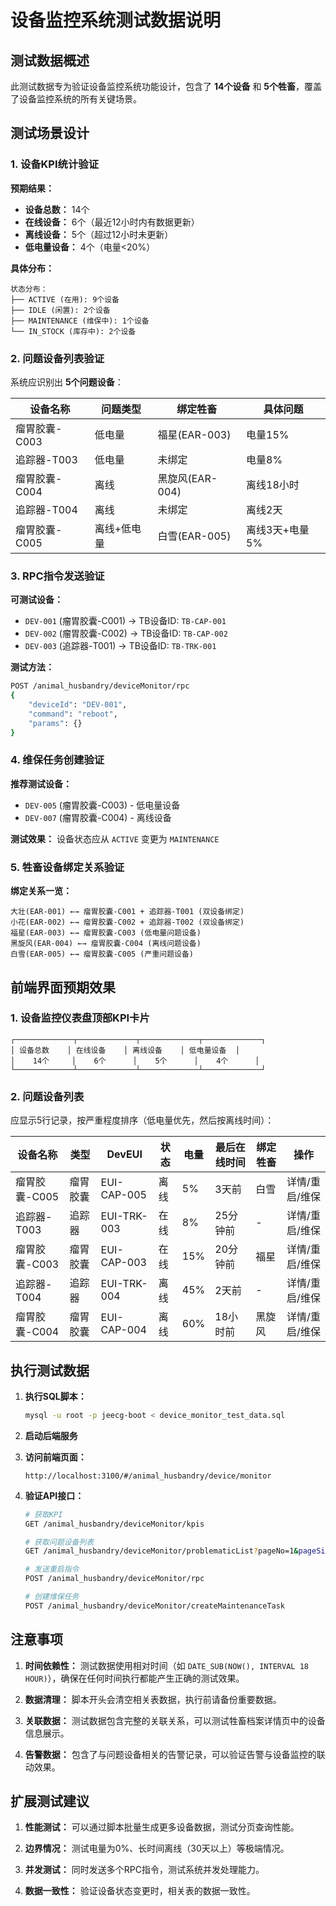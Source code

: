 # 设备监控系统测试数据说明

## 测试数据概述

此测试数据专为验证设备监控系统功能设计，包含了 **14个设备** 和 **5个牲畜**，覆盖了设备监控系统的所有关键场景。

## 测试场景设计

### 1. 设备KPI统计验证

**预期结果：**
- **设备总数：** 14个
- **在线设备：** 6个（最近12小时内有数据更新）
- **离线设备：** 5个（超过12小时未更新）
- **低电量设备：** 4个（电量<20%）

**具体分布：**
```
状态分布：
├── ACTIVE (在用): 9个设备
├── IDLE (闲置): 2个设备  
├── MAINTENANCE (维保中): 1个设备
└── IN_STOCK (库存中): 2个设备
```

### 2. 问题设备列表验证

系统应识别出 **5个问题设备**：

| 设备名称 | 问题类型 | 绑定牲畜 | 具体问题 |
|---------|---------|---------|----------|
| 瘤胃胶囊-C003 | 低电量 | 福星(EAR-003) | 电量15% |
| 追踪器-T003 | 低电量 | 未绑定 | 电量8% |
| 瘤胃胶囊-C004 | 离线 | 黑旋风(EAR-004) | 离线18小时 |
| 追踪器-T004 | 离线 | 未绑定 | 离线2天 |
| 瘤胃胶囊-C005 | 离线+低电量 | 白雪(EAR-005) | 离线3天+电量5% |

### 3. RPC指令发送验证

**可测试设备：**
- `DEV-001` (瘤胃胶囊-C001) → TB设备ID: `TB-CAP-001`
- `DEV-002` (瘤胃胶囊-C002) → TB设备ID: `TB-CAP-002`
- `DEV-003` (追踪器-T001) → TB设备ID: `TB-TRK-001`

**测试方法：**
```bash
POST /animal_husbandry/deviceMonitor/rpc
{
    "deviceId": "DEV-001",
    "command": "reboot",
    "params": {}
}
```

### 4. 维保任务创建验证

**推荐测试设备：**
- `DEV-005` (瘤胃胶囊-C003) - 低电量设备
- `DEV-007` (瘤胃胶囊-C004) - 离线设备

**测试效果：** 设备状态应从 `ACTIVE` 变更为 `MAINTENANCE`

### 5. 牲畜设备绑定关系验证

**绑定关系一览：**
```
大壮(EAR-001) ←→ 瘤胃胶囊-C001 + 追踪器-T001 (双设备绑定)
小花(EAR-002) ←→ 瘤胃胶囊-C002 + 追踪器-T002 (双设备绑定)
福星(EAR-003) ←→ 瘤胃胶囊-C003 (低电量问题设备)
黑旋风(EAR-004) ←→ 瘤胃胶囊-C004 (离线问题设备)  
白雪(EAR-005) ←→ 瘤胃胶囊-C005 (严重问题设备)
```

## 前端界面预期效果

### 1. 设备监控仪表盘顶部KPI卡片

```
┌─────────────┬─────────────┬─────────────┬─────────────┐
│ 设备总数    │ 在线设备    │ 离线设备    │ 低电量设备  │
│    14个     │    6个      │    5个      │    4个      │
└─────────────┴─────────────┴─────────────┴─────────────┘
```

### 2. 问题设备列表

应显示5行记录，按严重程度排序（低电量优先，然后按离线时间）：

| 设备名称 | 类型 | DevEUI | 状态 | 电量 | 最后在线时间 | 绑定牲畜 | 操作 |
|---------|------|--------|------|------|-------------|---------|------|
| 瘤胃胶囊-C005 | 瘤胃胶囊 | EUI-CAP-005 | 离线 | 5% | 3天前 | 白雪 | 详情/重启/维保 |
| 追踪器-T003 | 追踪器 | EUI-TRK-003 | 在线 | 8% | 25分钟前 | - | 详情/重启/维保 |
| 瘤胃胶囊-C003 | 瘤胃胶囊 | EUI-CAP-003 | 在线 | 15% | 20分钟前 | 福星 | 详情/重启/维保 |
| 追踪器-T004 | 追踪器 | EUI-TRK-004 | 离线 | 45% | 2天前 | - | 详情/重启/维保 |
| 瘤胃胶囊-C004 | 瘤胃胶囊 | EUI-CAP-004 | 离线 | 60% | 18小时前 | 黑旋风 | 详情/重启/维保 |

## 执行测试数据

1. **执行SQL脚本：**
   ```bash
   mysql -u root -p jeecg-boot < device_monitor_test_data.sql
   ```

2. **启动后端服务**

3. **访问前端页面：**
   ```
   http://localhost:3100/#/animal_husbandry/device/monitor
   ```

4. **验证API接口：**
   ```bash
   # 获取KPI
   GET /animal_husbandry/deviceMonitor/kpis
   
   # 获取问题设备列表
   GET /animal_husbandry/deviceMonitor/problematicList?pageNo=1&pageSize=10
   
   # 发送重启指令
   POST /animal_husbandry/deviceMonitor/rpc
   
   # 创建维保任务
   POST /animal_husbandry/deviceMonitor/createMaintenanceTask
   ```

## 注意事项

1. **时间依赖性：** 测试数据使用相对时间（如 `DATE_SUB(NOW(), INTERVAL 18 HOUR)`），确保在任何时间执行都能产生正确的测试效果。

2. **数据清理：** 脚本开头会清空相关表数据，执行前请备份重要数据。

3. **关联数据：** 测试数据包含完整的关联关系，可以测试牲畜档案详情页中的设备信息展示。

4. **告警数据：** 包含了与问题设备相关的告警记录，可以验证告警与设备监控的联动效果。

## 扩展测试建议

1. **性能测试：** 可以通过脚本批量生成更多设备数据，测试分页查询性能。

2. **边界情况：** 测试电量为0%、长时间离线（30天以上）等极端情况。

3. **并发测试：** 同时发送多个RPC指令，测试系统并发处理能力。

4. **数据一致性：** 验证设备状态变更时，相关表的数据一致性。 